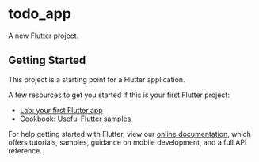 # todo_app

A new Flutter project.

## Getting Started

This project is a starting point for a Flutter application.

A few resources to get you started if this is your first Flutter project:

- [Lab:  your first Flutter app](https://flutter.dev/docs/get-started/codelab)
- [Cookbook: Useful Flutter samples](https://flutter.dev/docs/cookbook)

For help getting started with Flutter, view our
[online documentation](https://flutter.dev/docs), which offers tutorials,
samples, guidance on mobile development, and a full API reference.
